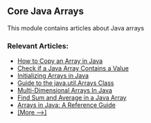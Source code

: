 ## Core Java Arrays

This module contains articles about Java arrays

### Relevant Articles: 
- [How to Copy an Array in Java](https://www.baeldung.com/java-array-copy)
- [Check if a Java Array Contains a Value](https://www.baeldung.com/java-array-contains-value)
- [Initializing Arrays in Java](https://www.baeldung.com/java-initialize-array)
- [Guide to the java.util.Arrays Class](https://www.baeldung.com/java-util-arrays)
- [Multi-Dimensional Arrays In Java](https://www.baeldung.com/java-jagged-arrays)
- [Find Sum and Average in a Java Array](https://www.baeldung.com/java-array-sum-average)
- [Arrays in Java: A Reference Guide](https://www.baeldung.com/java-arrays-guide)
- [[More -->]](/core-java-modules/core-java-arrays-2)
